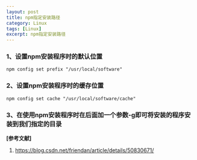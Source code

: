 ```yaml
---
layout: post
title: npm指定安装路径
category: Linux
tags: [Linux]
excerpt: npm指定安装路径
---
```


### 1、设置npm安装程序时的默认位置 ###

    npm config set prefix "/usr/local/software"


### 2、设置npm安装程序时的缓存位置 ###
    npm config set cache "/usr/local/software/cache"

### 3、在使用npm安装程序时在后面加一个参数-g即可将安装的程序安装到我们指定的目录 ###


**[参考文献]**

1. <https://blog.csdn.net/friendan/article/details/50830671/>